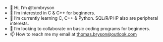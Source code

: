 - 👋 Hi, I’m @tombryson
- 👀 I’m interested in C & C++ for beginners.
- 🌱 I’m currently learning C, C++ & Python. SQL/R/PHP also are peripheral interests.
- 💞️ I’m looking to collaborate on basic coding programs for beginners.
- 📫 How to reach me my email at thomas.bryson@outlook.com

<!---
tombryson/tombryson is a ✨ special ✨ repository because its `README.md` (this file) appears on your GitHub profile.
You can click the Preview link to take a look at your changes.
--->
